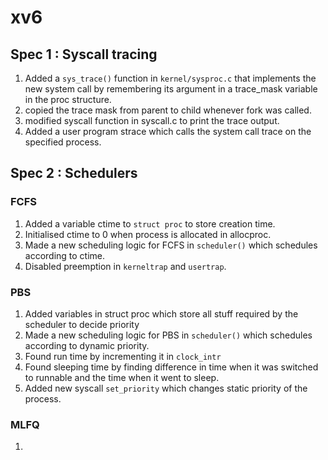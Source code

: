 # xv6
## Spec 1 : Syscall tracing
1. Added a `sys_trace()` function in `kernel/sysproc.c` that implements the new system call by remembering its argument in a trace_mask variable in the proc structure.
2. copied the trace mask from parent to child whenever fork was called.
3. modified syscall function in syscall.c to print the trace output.
4. Added a user program strace which calls the system call trace on the specified process.

## Spec 2 : Schedulers
### FCFS
1. Added a variable ctime to `struct proc` to store creation time.
2. Initialised ctime to 0 when process is allocated in allocproc.
3. Made a new scheduling logic for FCFS in `scheduler()` which schedules according to ctime.
4. Disabled preemption in `kerneltrap` and `usertrap`.

### PBS
1. Added variables in struct proc which store all stuff required by the scheduler to decide priority
2. Made a new scheduling logic for PBS in `scheduler()` which schedules according to dynamic priority.
3. Found run time by incrementing it in `clock_intr`
4. Found sleeping time by finding difference in time when it was switched to runnable and the time when it went to sleep.
5. Added new syscall `set_priority` which changes static priority of the process.

### MLFQ
1.